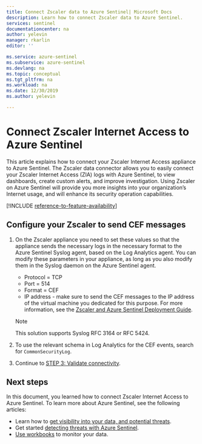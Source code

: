 ```yaml
---
title: Connect Zscaler data to Azure Sentinel| Microsoft Docs
description: Learn how to connect Zscaler data to Azure Sentinel.
services: sentinel
documentationcenter: na
author: yelevin
manager: rkarlin
editor: ''

ms.service: azure-sentinel
ms.subservice: azure-sentinel
ms.devlang: na
ms.topic: conceptual
ms.tgt_pltfrm: na
ms.workload: na
ms.date: 12/30/2019
ms.author: yelevin

---
```

# Connect Zscaler Internet Access to Azure Sentinel

This article explains how to connect your Zscaler Internet Access appliance to Azure Sentinel. The Zscaler data connector allows you to easily connect your Zscaler Internet Access (ZIA) logs with Azure Sentinel, to view dashboards, create custom alerts, and improve investigation. Using Zscaler on Azure Sentinel will provide you more insights into your organization’s Internet usage, and will enhance its security operation capabilities.​ 

[!INCLUDE [reference-to-feature-availability](includes/reference-to-feature-availability.md)]

## Configure your Zscaler to send CEF messages

1. On the Zscaler appliance you need to set these values so that the appliance sends the necessary logs in the necessary format to the Azure Sentinel Syslog agent, based on the Log Analytics agent. You can modify these parameters in your appliance, as long as you also modify them in the Syslog daemon on the Azure Sentinel agent.
    - Protocol = TCP
    - Port = 514
    - Format = CEF
    - IP address - make sure to send the CEF messages to the IP address of the virtual machine you dedicated for this purpose.
 For more information, see the [Zscaler and Azure Sentinel Deployment Guide](https://aka.ms/ZscalerCEFInstructions).
 
   > [!NOTE]
   > This solution supports Syslog RFC 3164 or RFC 5424.


1. To use the relevant schema in Log Analytics for the CEF events, search for `CommonSecurityLog`.
1. Continue to [STEP 3: Validate connectivity](connect-cef-verify.md).


## Next steps
In this document, you learned how to connect Zscaler Internet Access to Azure Sentinel. To learn more about Azure Sentinel, see the following articles:
- Learn how to [get visibility into your data, and potential threats](get-visibility.md).
- Get started [detecting threats with Azure Sentinel](./detect-threats-built-in.md).
- [Use workbooks](/azure/sentinel/articles/sentinel/monitor-your-data.md) to monitor your data.